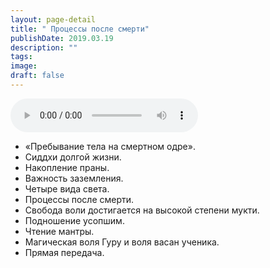 ```yaml
---
layout: page-detail
title: " Процессы после смерти"
publishDate: 2019.03.19
description: ""
tags:
image:
draft: false
---
```


<audio title="2019.03.19 -  Процессы после смерти.mp3" src="https://filer-api.advayta.org/v1.0/public/files/74506" controls=""></audio>

* «Пребывание тела на смертном одре».
* Сиддхи долгой жизни.
* Накопление праны.
* Важность заземления.
* Четыре вида света.
* Процессы после смерти.
* Свобода воли достигается на высокой степени мукти.
* Подношение усопшим.
* Чтение мантры.
* Магическая воля Гуру и воля васан ученика.
* Прямая передача.

  
